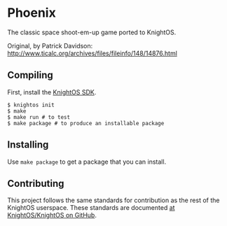 # Phoenix

The classic space shoot-em-up game ported to KnightOS.

Original, by Patrick Davidson: http://www.ticalc.org/archives/files/fileinfo/148/14876.html

## Compiling

First, install the [KnightOS SDK](http://www.knightos.org/sdk).

    $ knightos init
    $ make
    $ make run # to test
    $ make package # to produce an installable package

## Installing

Use `make package` to get a package that you can install.

## Contributing

This project follows the same standards for contribution as the rest of the KnightOS userspace.
These standards are documented [at KnightOS/KnightOS on GitHub](https://github.com/KnightOS/KnightOS/blob/master/CONTRIBUTING).
